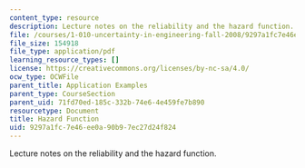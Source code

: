 ```yaml
---
content_type: resource
description: Lecture notes on the reliability and the hazard function.
file: /courses/1-010-uncertainty-in-engineering-fall-2008/9297a1fc7e46ee0a90b97ec27d24f824_app_08.pdf
file_size: 154918
file_type: application/pdf
learning_resource_types: []
license: https://creativecommons.org/licenses/by-nc-sa/4.0/
ocw_type: OCWFile
parent_title: Application Examples
parent_type: CourseSection
parent_uid: 71fd70ed-185c-332b-74e6-4e459fe7b890
resourcetype: Document
title: Hazard Function
uid: 9297a1fc-7e46-ee0a-90b9-7ec27d24f824
---
```

Lecture notes on the reliability and the hazard function.